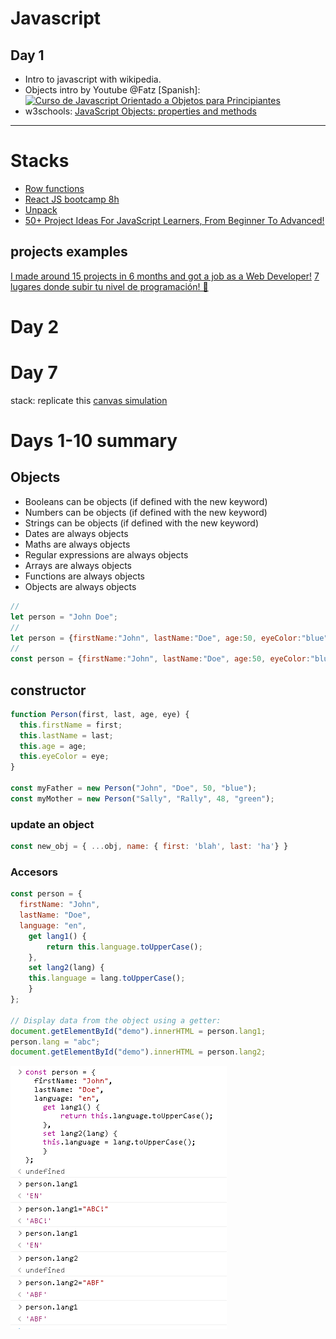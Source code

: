 # Javascript

## Day 1
* Intro to javascript with wikipedia.
* Objects intro by Youtube @Fatz
[Spanish]: [![Curso de Javascript Orientado a Objetos para Principiantes](https://res.cloudinary.com/marcomontalbano/image/upload/v1652499788/video_to_markdown/images/youtube--N_t1A39IB_8-c05b58ac6eb4c4700831b2b3070cd403.jpg)](https://youtu.be/N_t1A39IB_8 "Curso de Javascript Orientado a Objetos para Principiantes")
* w3schools: [JavaScript Objects: properties and methods](https://www.w3schools.com/js/js_object_definition.asp)

[comment]: <> (https://video-to-markdown.marcomontalbano.com/)
---
# Stacks
* [Row functions](https://twitter.com/lupitacode/status/1524910302311088134?s=20&t=ir417jg0H79zcS8UL0swlA)
* [React JS bootcamp 8h](https://youtu.be/6Jfk8ic3KVk)
* [Unpack](https://developer.mozilla.org/en-US/docs/Web/JavaScript/Reference/Operators/Destructuring_assignment)
* [50+ Project Ideas For JavaScript Learners, From Beginner To Advanced!](https://twitter.com/Amit_T18/status/1525069603944034304?s=20&t=fqf9rynt9jsXM1bE-F7w8w)
## projects examples
[I made around 15 projects in 6 months and got a job as a Web Developer!](https://twitter.com/tanishka__yadav/status/1525814072415240193?s=20&t=yAvNFJhVsEjiPVKt7zxtZQ)
[7 lugares donde subir tu nivel de programación! 🚀](https://twitter.com/Open_Bootcamp/status/1523740030774169601?s=20&t=oH0ynGff_xdL3D8L-CO22Q)

# Day 2

# Day 7
stack:
replicate this [canvas simulation](https://29a.ch/sandbox/2010/box2d2/test.html)

# Days 1-10 summary
## Objects
* Booleans can be objects (if defined with the new keyword)
* Numbers can be objects (if defined with the new keyword)
* Strings can be objects (if defined with the new keyword)
* Dates are always objects
* Maths are always objects
* Regular expressions are always objects
* Arrays are always objects
* Functions are always objects
* Objects are always objects

``` javascript
//
let person = "John Doe";
//
let person = {firstName:"John", lastName:"Doe", age:50, eyeColor:"blue"};
//
const person = {firstName:"John", lastName:"Doe", age:50, eyeColor:"blue"};
```

## constructor
``` javascript
function Person(first, last, age, eye) {
  this.firstName = first;
  this.lastName = last;
  this.age = age;
  this.eyeColor = eye;
}

const myFather = new Person("John", "Doe", 50, "blue");
const myMother = new Person("Sally", "Rally", 48, "green");
```

### update an object
``` javascript
const new_obj = { ...obj, name: { first: 'blah', last: 'ha'} }
```

### Accesors
``` javascript
const person = {
  firstName: "John",
  lastName: "Doe",
  language: "en",
    get lang1() {
        return this.language.toUpperCase();
    },
    set lang2(lang) {
    this.language = lang.toUpperCase();
    }
};

// Display data from the object using a getter:
document.getElementById("demo").innerHTML = person.lang1;
person.lang = "abc";
document.getElementById("demo").innerHTML = person.lang2;
```

![imagen](Day9/GetSet.PNG)

